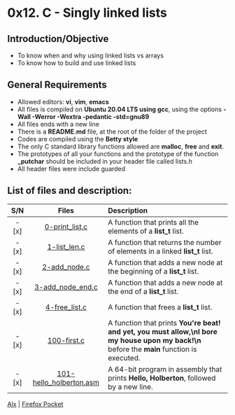 # 0x12. C - Singly linked lists
## Introduction/Objective
* To know when and why using linked lists vs arrays
* To know how to build and use linked lists

## General Requirements
* Allowed editors: **vi**, **vim**, **emacs**
* All files is compiled on **Ubuntu 20.04 LTS using gcc**, using the options **-Wall -Werror -Wextra -pedantic -std=gnu89**
* All files ends with a new line
* There is a **README.md** file, at the root of the folder of the project
* Codes are compiled using the **Betty style**
* The only C standard library functions allowed are **malloc**, **free** and **exit**.
* The prototypes of all your functions and the prototype of the function **_putchar** should be included in your header file called lists.h
* All header files were include guarded

## List of files and description:
| S/N   |       Files          |        Description  |
|:-----:|:--------------------:|:-------------------|
| - [x]   | [0-print_list.c](https://github.com/Dikachis/alx-low_level_programming/blob/master/0x12-singly_linked_lists/0-print_list.c) | A function that prints all the elements of a **list_t** list.  |
| - [x]   |[1-list_len.c](https://github.com/Dikachis/alx-low_level_programming/blob/master/0x12-singly_linked_lists/1-list_len.c) | A function that returns the number of elements in a linked **list_t** list. |
| - [x]  |[2-add_node.c](https://github.com/Dikachis/alx-low_level_programming/blob/master/0x12-singly_linked_lists/2-add_node.c) |A function that adds a new node at the beginning of a **list_t** list.|
| - [x]   |[3-add_node_end.c](https://github.com/Dikachis/alx-low_level_programming/blob/master/0x12-singly_linked_lists/3-add_node_end.c) | A function that adds a new node at the end of a **list_t** list.|
| - [x]   |[4-free_list.c](https://github.com/Dikachis/alx-low_level_programming/blob/master/0x12-singly_linked_lists/4-free_list.c) | A function that frees a **list_t** list. |
| - [x]   |[100-first.c](https://github.com/Dikachis/alx-low_level_programming/blob/master/0x12-singly_linked_lists/100-first.c) | A function that prints **You're beat! and yet, you must allow,\nI bore my house upon my back!\n** before the **main** function is executed. |
| - [x]   |[101-hello_holberton.asm](https://github.com/Dikachis/alx-low_level_programming/blob/master/0x12-singly_linked_lists/101-hello_holberton.asm) | A 64-bit program in assembly that prints **Hello, Holberton**, followed by a new line.|

[Alx](https://alx-intranet.hbtn.io/projects/229#task-990) | [Firefox Pocket](https://getpocket.com/my-list?src=navbar)
